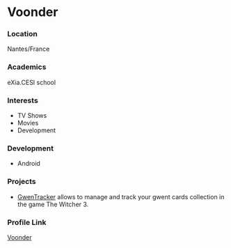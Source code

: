 # Voonder

### Location

Nantes/France

### Academics

eXia.CESI school

### Interests

- TV Shows
- Movies
- Development

### Development

- Android

### Projects

- [GwenTracker](https://play.google.com/store/apps/details?id=com.voonapp.gwentcollection) allows to manage and track your gwent cards collection in the game The Witcher 3.

### Profile Link

[Voonder](https://github.com/Voonder)
